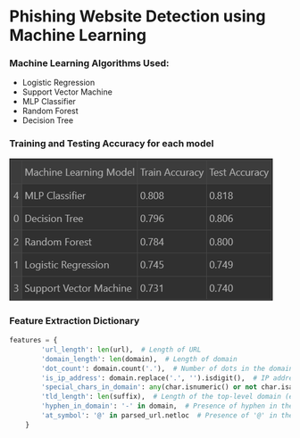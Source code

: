 # **Phishing Website Detection using Machine Learning**

### Machine Learning Algorithms Used:

* Logistic Regression
* Support Vector Machine
* MLP Classifier
* Random Forest
* Decision Tree

### Training and Testing Accuracy for each model

![](/assets/accuracy.png)

### Feature Extraction Dictionary
```python
features = {
        'url_length': len(url),  # Length of URL
        'domain_length': len(domain),  # Length of domain
        'dot_count': domain.count('.'),  # Number of dots in the domain
        'is_ip_address': domain.replace('.', '').isdigit(),  # IP address in the domain
        'special_chars_in_domain': any(char.isnumeric() or not char.isalnum() for char in domain),  # Presence of special characters in the domain
        'tld_length': len(suffix),  # Length of the top-level domain (e.g., '.com', '.org')
        'hyphen_in_domain': '-' in domain,  # Presence of hyphen in the domain
        'at_symbol': '@' in parsed_url.netloc  # Presence of '@' in the URL
    }
```

